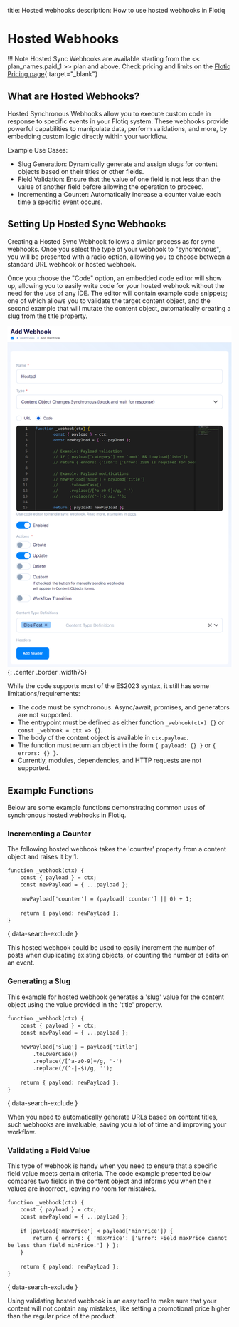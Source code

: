 title: Hosted webhooks
description: How to use hosted webhooks in Flotiq

# Hosted Webhooks

!!! Note
    Hosted Sync Webhooks are available starting from the << plan_names.paid_1 >> plan and above. Check pricing and limits on the [Flotiq Pricing page](https://flotiq.com/pricing){:target="_blank"}

## What are Hosted Webhooks?

Hosted Synchronous Webhooks allow you to execute custom code in response to specific events in your Flotiq system. These webhooks provide powerful capabilities to manipulate data, perform validations, and more, by embedding custom logic directly within your workflow.

Example Use Cases:

* Slug Generation: Dynamically generate and assign slugs for content objects based on their titles or other fields.
* Field Validation: Ensure that the value of one field is not less than the value of another field before allowing the operation to proceed.
* Incrementing a Counter: Automatically increase a counter value each time a specific event occurs.

## Setting Up Hosted Sync Webhooks

Creating a Hosted Sync Webhook follows a similar process as for sync webhooks. Once you select the type of your webhook to "synchronous", you will be presented with a radio option, allowing you to choose between a standard URL webhook or hosted webhook.

Once you choose the "Code" option, an embedded code editor will show up, allowing you to easily write code for your hosted webhook without the need for the use of any IDE. The editor will contain example code snippets; one of which allows you to validate the target content object, and the second example that will mutate the content object, automatically creating a slug from the title property.

![](../images/webhooks/AddHostedWebhook.png){: .center .border .width75}

While the code supports most of the ES2023 syntax, it still has some limitations/requirements:

* The code must be synchronous. Async/await, promises, and generators are not supported.
* The entrypoint must be defined as either function `_webhook(ctx) {}` or `const _webhook = ctx => {}`.
* The body of the content object is available in `ctx.payload`.
* The function must return an object in the form `{ payload: {} }` or `{ errors: {} }`.
* Currently, modules, dependencies, and HTTP requests are not supported.

## Example Functions

Below are some example functions demonstrating common uses of synchronous hosted webhooks in Flotiq.

### Incrementing a Counter

The following hosted webhook takes the 'counter' property from a content object and raises it by 1.

```
function _webhook(ctx) {
    const { payload } = ctx;
    const newPayload = { ...payload };

    newPayload['counter'] = (payload['counter'] || 0) + 1;

    return { payload: newPayload };
}
```
{ data-search-exclude }

This hosted webhook could be used to easily increment the number of posts when duplicating existing objects, or counting the number of edits on an event.

### Generating a Slug

This example for hosted webhook generates a 'slug' value for the content object using the value provided in the 'title' property.

```
function _webhook(ctx) {
    const { payload } = ctx;
    const newPayload = { ...payload };

    newPayload['slug'] = payload['title']
        .toLowerCase()
        .replace(/[^a-z0-9]+/g, '-')
        .replace(/(^-|-$)/g, '');

    return { payload: newPayload };
}
```
{ data-search-exclude }

When you need to automatically generate URLs based on content titles, such webhooks are invaluable, saving you a lot of time and improving your workflow.

### Validating a Field Value

This type of webhook is handy when you need to ensure that a specific field value meets certain criteria. The code example presented below compares two fields in the content object and informs you when their values are incorrect, leaving no room for mistakes.

```
function _webhook(ctx) {
    const { payload } = ctx;
    const newPayload = { ...payload };

    if (payload['maxPrice'] < payload['minPrice']) {
        return { errors: { 'maxPrice': ['Error: Field maxPrice cannot be less than field minPrice.'] } };
    }

    return { payload: newPayload };
}
```
{ data-search-exclude }

Using validating hosted webhook is an easy tool to make sure that your content will not contain any mistakes, like setting a promotional price higher than the regular price of the product.
